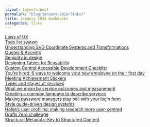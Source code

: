 ```yaml
---
layout: layouts/post
permalink: "blog/january-2018-links/"
title: January 2018 bookmarks
categories: links
---
```


<dl>
  
  <dt><a href="https://lawsofux.com/">Laws of UX</a></dt>
  <dd></dd>
  
  <dt><a href="https://www.mearso.co.uk/blog/todo-system.html">Todo list system</a></dt>
  <dd></dd>
  
  <dt><a href="https://www.sarasoueidan.com/blog/svg-coordinate-systems/">Understanding SVG Coordinate Systems and Transformations</a></dt>
  <dd></dd>
  
  <dt><a href="http://quotesandaccents.com/">Quotes &amp; Accents</a></dt>
  <dd></dd>
  
  <dt><a href="https://medium.com/@BenHolliday/seniority-in-design-5169a39465c8">Seniority in design</a></dt>
  <dd></dd>
  
  <dt><a href="https://uxdesign.cc/designing-tables-for-reusability-490a3760533">Designing Tables for Reusability</a></dt>
  <dd></dd>
  
  <dt><a href="https://w3c.github.io/using-aria/#checklist">Custom Control Accessible Development Checklist</a></dt>
  <dd></dd>
  
  <dt><a href="https://blog.asana.com/2017/12/things-welcome-new-employees-managers-do/">You’re hired: 6 ways to welcome your new employee on their first day</a></dt>
  <dd></dd>
  
  <dt><a href="http://thecooperreview.com/meeting-achievement-stickers/">Meeting Achievement Stickers</a></dt>
  <dd></dd>
  
  <dt><a href="https://hodigital.blog.gov.uk/2017/07/31/types-and-stages-of-services/">Types and stages of services</a></dt>
  <dd></dd>
  
  <dt><a href="https://hodigital.blog.gov.uk/2017/08/04/what-we-mean-by-service-outcomes-and-measurement/">What we mean by service outcomes and measurement</a></dt>
  <dd></dd>
  
  <dt><a href="https://hodigital.blog.gov.uk/2016/12/21/creating-a-common-language-to-describe-services/">Creating a common language to describe services</a></dt>
  <dd></dd>
  
  <dt><a href="https://hiddedevries.nl/en/blog/2018-01-13-making-password-managers-play-ball-with-your-login-form">Making password managers play ball with your login form</a></dt>
  <dd></dd>
  
  <dt><a href="http://bradfrost.com/blog/post/style-guide-driven-design-systems/">Style guide-driven design systems</a></dt>
  <dd></dd>
  
  <dt><a href="https://www.peopleforresearch.co.uk/blog/2018/01/user-centred-research-holistic-profiling/">Holistic user profiling: making research more user-centred</a></dt>
  <dd></dd>
  
  <dt><a href="http://charlesrt.co.uk/2018/01/drafts-zero-challenge/">Drafts Zero challenge</a></dt>
  <dd></dd>
  
  <dt><a href="https://storyneedle.com/structural-metadata-key-to-structured-content/">Structural Metadata: Key to Structured Content</a></dt>
  <dd></dd>
  
</dl>

